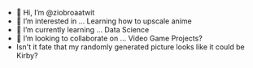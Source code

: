 - 👋 Hi, I’m @ziobroaatwit
- 👀 I’m interested in ... Learning how to upscale anime
- 🌱 I’m currently learning ... Data Science
- 💞️ I’m looking to collaborate on ... Video Game Projects?
- Isn't it fate that my randomly generated picture looks like it could be Kirby?
<!---
ziobroaatwit/ziobroaatwit is a ✨ special ✨ repository because its `README.md` (this file) appears on your GitHub profile.
You can click the Preview link to take a look at your changes.
--->
